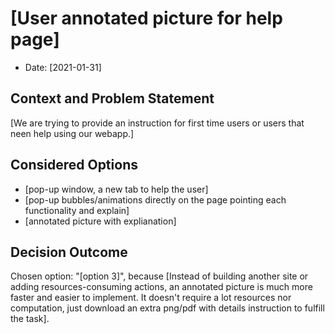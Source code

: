 # [User annotated picture for help page]

* Date: [2021-01-31]

## Context and Problem Statement

[We are trying to provide an instruction for first time users or users that neen help using our webapp.]

## Considered Options

* [pop-up window, a new tab to help the user]
* [pop-up bubbles/animations directly on the page pointing each functionality and explain]
* [annotated picture with explianation]

## Decision Outcome

Chosen option: "[option 3]", because [Instead of building another site or adding resources-consuming actions, an annotated picture is much more faster and easier to implement. It doesn't
require a lot resources nor computation, just download an extra png/pdf with details instruction to fulfill the task].

<!-- markdownlint-disable-file MD013 -->
